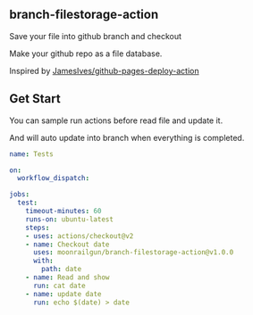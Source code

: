 ## branch-filestorage-action

Save your file into github branch and checkout

Make your github repo as a file database.

Inspired by [JamesIves/github-pages-deploy-action](https://github.com/JamesIves/github-pages-deploy-action)


## Get Start

You can sample run actions before read file and update it.

And will auto update into branch when everything is completed.

```yaml
name: Tests

on:
  workflow_dispatch:

jobs:
  test:
    timeout-minutes: 60
    runs-on: ubuntu-latest
    steps:
    - uses: actions/checkout@v2
    - name: Checkout date
      uses: moonrailgun/branch-filestorage-action@v1.0.0
      with:
        path: date
    - name: Read and show
      run: cat date
    - name: update date
      run: echo $(date) > date
```
